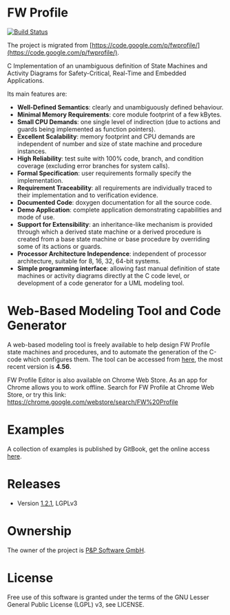 # FW Profile
[![Build Status](https://travis-ci.org/pnp-software/fwprofile.svg?branch=master)](https://travis-ci.org/pnp-software/fwprofile)

The project is migrated from [https://code.google.com/p/fwprofile/](https://code.google.com/p/fwprofile/).

C Implementation of an unambiguous definition of State Machines and Activity Diagrams for Safety-Critical, Real-Time and Embedded Applications.

Its main features are:

* **Well-Defined Semantics**: clearly and unambiguously defined behaviour.
* **Minimal Memory Requirements**: core module footprint of a few kBytes.
* **Small CPU Demands**: one single level of indirection (due to actions and guards being implemented as function pointers).
* **Excellent Scalability**: memory footprint and CPU demands are independent of number and size of state machine and procedure instances.
* **High Reliability**: test suite with 100% code, branch, and condition coverage (excluding error branches for system calls).
* **Formal Specification**: user requirements formally specify the implementation.
* **Requirement Traceability**: all requirements are individually traced to their implementation and to verification evidence.
* **Documented Code**: doxygen documentation for all the source code.
* **Demo Application**: complete application demonstrating capabilities and mode of use.
* **Support for Extensibility**: an inheritance-like mechanism is provided through which a derived state machine or a derived procedure is created from a base state machine or base procedure by overriding some of its actions or guards.
* **Processor Architecture Independence**: independent of processor architecture, suitable for 8, 16, 32, 64-bit systems.
* **Simple programming interface**: allowing fast manual definition of state machines or activity diagrams directly at the C code level, or development of a code generator for a UML modeling tool.

# Web-Based Modeling Tool and Code Generator
A web-based modeling tool is freely available to help design FW Profile state machines and procedures, and to automate the generation of the C-code which configures them. The tool can be accessed from [here](http://pnp-software.com/fwprofile/editor/), the most recent version is **4.56**.

FW Profile Editor is also available on Chrome Web Store. As an app for Chrome allows you to work offline. Search for FW Profile at Chrome Web Store, or try this link: https://chrome.google.com/webstore/search/FW%20Profile

# Examples
A collection of examples is published by GitBook, get the online access [here](https://www.gitbook.com/book/cechticky/fw-profile-examples/details).

# Releases
* Version [1.2.1](http://www.pnp-software.com/fwprofile/releases/FWProfile_C1_Impl_1.2.1_LGPLv3.zip), LGPLv3

# Ownership
The owner of the project is [P&P Software GmbH](http://pnp-software.com/).

# License
Free use of this software is granted under the terms of the GNU Lesser General Public License (LGPL) v3, see LICENSE.
